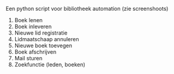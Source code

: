 Een python script voor bibliotheek automation (zie screenshoots)
1. Boek lenen
2. Boek inleveren
3. Nieuwe lid registratie
4. Lidmaatschaap annuleren
6. Nieuwe boek toevegen
7. Boek afschrijven
8. Mail sturen
9. Zoekfunctie (leden, boeken)


